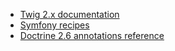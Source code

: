 - [Twig 2.x documentation](https://twig.symfony.com/doc/2.x/)
- [Symfony recipes](https://symfony.sh)
- [Doctrine 2.6 annotations reference](https://www.doctrine-project.org/projects/doctrine-orm/en/2.6/reference/annotations-reference.html#annotations-reference)